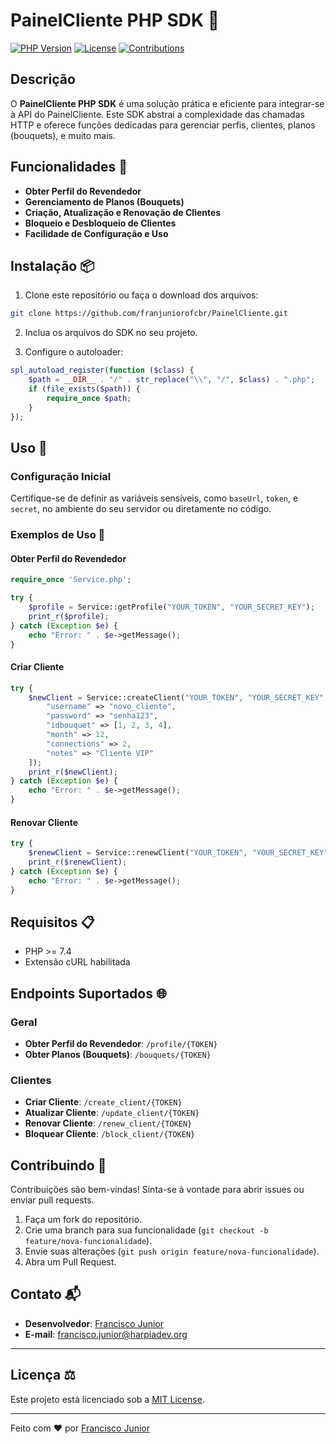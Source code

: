 # PainelCliente PHP SDK 🚀

[![PHP Version](https://img.shields.io/badge/php-%3E%3D7.4-blue)](https://www.php.net/releases/)
[![License](https://img.shields.io/badge/license-MIT-green)](LICENSE)
[![Contributions](https://img.shields.io/badge/contributions-welcome-orange)](#contributing)

## Descrição

O **PainelCliente PHP SDK** é uma solução prática e eficiente para integrar-se à API do PainelCliente. Este SDK abstrai a complexidade das chamadas HTTP e oferece funções dedicadas para gerenciar perfis, clientes, planos (bouquets), e muito mais.

## Funcionalidades 🌟

- **Obter Perfil do Revendedor**
- **Gerenciamento de Planos (Bouquets)**
- **Criação, Atualização e Renovação de Clientes**
- **Bloqueio e Desbloqueio de Clientes**
- **Facilidade de Configuração e Uso**

## Instalação 📦

1. Clone este repositório ou faça o download dos arquivos:

```bash
git clone https://github.com/franjuniorofcbr/PainelCliente.git
```

2. Inclua os arquivos do SDK no seu projeto.

3. Configure o autoloader:

```php
spl_autoload_register(function ($class) {
    $path = __DIR__ . "/" . str_replace("\\", "/", $class) . ".php";
    if (file_exists($path)) {
        require_once $path;
    }
});
```

## Uso 🔧

### Configuração Inicial

Certifique-se de definir as variáveis sensíveis, como `baseUrl`, `token`, e `secret`, no ambiente do seu servidor ou diretamente no código.

### Exemplos de Uso 📝

#### Obter Perfil do Revendedor

```php
require_once 'Service.php';

try {
    $profile = Service::getProfile("YOUR_TOKEN", "YOUR_SECRET_KEY");
    print_r($profile);
} catch (Exception $e) {
    echo "Error: " . $e->getMessage();
}
```

#### Criar Cliente

```php
try {
    $newClient = Service::createClient("YOUR_TOKEN", "YOUR_SECRET_KEY", [
        "username" => "novo_cliente",
        "password" => "senha123",
        "idbouquet" => [1, 2, 3, 4],
        "month" => 12,
        "connections" => 2,
        "notes" => "Cliente VIP"
    ]);
    print_r($newClient);
} catch (Exception $e) {
    echo "Error: " . $e->getMessage();
}
```

#### Renovar Cliente

```php
try {
    $renewClient = Service::renewClient("YOUR_TOKEN", "YOUR_SECRET_KEY", "cliente_existente", 6);
    print_r($renewClient);
} catch (Exception $e) {
    echo "Error: " . $e->getMessage();
}
```

## Requisitos 📋

- PHP >= 7.4
- Extensão cURL habilitada

## Endpoints Suportados 🌐

### Geral
- **Obter Perfil do Revendedor**: `/profile/{TOKEN}`
- **Obter Planos (Bouquets)**: `/bouquets/{TOKEN}`

### Clientes
- **Criar Cliente**: `/create_client/{TOKEN}`
- **Atualizar Cliente**: `/update_client/{TOKEN}`
- **Renovar Cliente**: `/renew_client/{TOKEN}`
- **Bloquear Cliente**: `/block_client/{TOKEN}`

## Contribuindo 🤝

Contribuições são bem-vindas! Sinta-se à vontade para abrir issues ou enviar pull requests.

1. Faça um fork do repositório.
2. Crie uma branch para sua funcionalidade (`git checkout -b feature/nova-funcionalidade`).
3. Envie suas alterações (`git push origin feature/nova-funcionalidade`).
4. Abra um Pull Request.

## Contato 📬

- **Desenvolvedor**: [Francisco Junior](https://github.com/franjuniorofcbr)
- **E-mail**: francisco.junior@harpiadev.org

---

## Licença ⚖️

Este projeto está licenciado sob a [MIT License](LICENSE).

---

Feito com ❤️ por [Francisco Junior](https://github.com/franjuniorofcbr)

